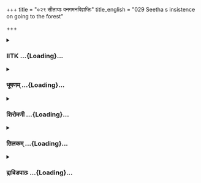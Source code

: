 +++
title = "०२९ सीतायाः वनगमनविज्ञप्तिः"
title_english = "029 Seetha s insistence on going to the forest"

+++
<div caption="श्रीराम-हरिसीताराममूर्ति-घनपाठिभ्यां वचनम्" class="audioEmbed" src="https://archive.org/download/Ramayana-recitation-Sriram-harisItArAmamUrti-Ghanapaati-v2/Kanda_2/Kanda_2_AYK-029-Sita_Vanagamana_Vignapthihi.mp3"></div>

<div class="js_include collapsed" newlevelforh1="3" title="IITK" unfilled url="/purANam/rAmAyaNam/audIchya-pAThaH/iitk/2_ayodhyAkANDam/03-nirgamaH/029_sItAyAH_vanagamanavijnaptiH.md">
<details><summary><h3>IITK ...{Loading}...</h3></summary>

Sita insists on going with Rama



#### श्लोकः
##### मूलम्
एतत्तु वचनं श्रुत्वा सीता रामस्य दुःखिता।  
प्रसक्ताश्रुमुखी मन्दमिदं वचनमब्रवीत्॥2.29.1॥

##### शब्दार्थः
सीता Sita, रामस्य Rama's, एतत् these, वचनम् words, श्रुत्वा तु having heard, दुःखिता sad, प्रसक्ताश्रुमुखी with tears flowing incessantly from her face, मन्दम् in a faint  voice, इदं वचनम् these words, अब्रवीत् spoke.

##### आङ्ग्लानुवादः
Having heard the words of Rama, thus spoke Sita in a faint voice in sadness, with tears flowing incessantly from her eyesः



#### श्लोकः
##### मूलम्
ये त्वया कीर्तिता दोषा वने वस्तव्यतां प्रति।  
गुणानित्येव तान्विद्धि तव स्नेहपुरस्कृतान्॥2.29.2॥

##### शब्दार्थः
वने in the forest, वस्तव्यतां प्रति about dwelling in the forest, त्वया by you, ये those, दोषाः  
difficulties, कीर्तिताः described, तव your, स्नेहपुरस्कृतान् accompanied by your affection, तान् them, गुणानित्येव as virtues only, विद्धि understand.

##### आङ्ग्लानुवादः
Understand that the difficulties of forest life described by you will be turned into advantages if they are accompanied by your affection.



#### श्लोकः
##### मूलम्
मृगास् सिंहा गजाश्चैव शार्दूला श्शरभास्तथा।  
पक्षिणस् सृमराश्चैव ये चान्ये वनचारिणः॥2.29.3॥  
अदृष्टपूर्वरूपत्वात्सर्वे ते तव राघव।  
रूपं दृष्ट्वाऽपसर्पेयुर्भये सर्वे हि बिभ्यति॥2.29.4॥

##### शब्दार्थः
राघव Rama, मृगाः antelopes, सिंहाः lions, गजाश्चैव elephants also, शार्दूलाः tigers, तथा also, शरभाः sarabhas (a fabulous deer said to have eight legs), पक्षिणः birds, सृमराश्चैव srimaras (a kind of deer), अन्ये other, ये all, वनचारिणः wild beasts wandering in the forest, ते सर्वे all those, तव your, अदृष्टपूर्वरूपत्वात् which had not been seen by you before, रूपम् your appearance, दृष्ट्वैव on seeing alone, अपसर्पेयुः will flee away, भये when fear arises, सर्वे all, बिभ्यति हि are afraid of.

##### आङ्ग्लानुवादः
O scion of the Raghu race antelopes, lions, elephants, tigers, sarabhas, birds, srimaras and other wild beasts wandering in the forest have not seen your beauty before. Now on seeing you, they will flee away. In fact, who will not be afraid of seeing an object of fear?.



#### श्लोकः
##### मूलम्
त्वया च सह गन्तव्यं मया गुरुजनाज्ञया।  
त्वद्वियोगेन मे राम त्यक्तव्यमिह जीवितम्॥2.29.5॥

##### शब्दार्थः
गुरुजनाज्ञया with the command of elders, त्वया सह along with you, मया च गन्तव्यम् I should follow, राम Rama, त्वद्वियोगेन if separated from you, मे my, जीवितम् life, इह here, त्यक्तव्यम् will have to be given up.

##### आङ्ग्लानुवादः
In accordance with the command of the elders, I must accompany you to the forest. If I am separated from you, I will give up my life here itself.



#### श्लोकः
##### मूलम्
न हि मां त्वत्समीपस्थामपि शक्नोतिराघव।  
सुराणामीश्वर श्शक्रः प्रधर्षयितुमोजसा॥2.29.6॥

##### शब्दार्थः
राघव O Rama, त्वत्समीवस्थाम् in your company, माम् me, सुराणाम् for gods, ईश्वरः lord, शक्रः  अपि even Indra, ओजसा with his might, प्रधर्षयितुम् to injure, न शक्नोति will not be able

##### आङ्ग्लानुवादः
If I am  in your company, O Rama even the lord of the gods, Indra with all his might will not be able to hurt me.



#### श्लोकः
##### मूलम्
पतिहीना तु या नारी न सा शक्ष्यति जीवितुम्।  
काममेवं विधं राम त्वया मम निदर्शितम्॥2.29.7॥

##### शब्दार्थः
या नारी a woman, पतिहीना without her husband, सा she, जीवितुम् to live, न शक्ष्यति cannot live, राम Rama, त्वया by you, कामम् greatly, एवं विधम् in this manner, मम to me, निदर्शितम्  has been illustrated.

##### आङ्ग्लानुवादः
Your salutary instruction to me, O Rama, is 'A woman cannot live without her husband'. This truth is greatly applicable to me.



#### श्लोकः
##### मूलम्
अथ चापि महाप्राज्ञ ब्राह्मणानां मया श्रुतम्।  
पुरा पितृगृहे सत्यं वस्तव्यं किल मे वने॥2.29.8॥

##### शब्दार्थः
महाप्राज्ञ O Sagacious one, अथ चापि moreover, पुरा formerly, पितृगृहे at my father's  house, मया by me, ब्राह्माणानाम् brahmins' (word), श्रुतम् has been heard, मे about me, सत्यम् in sooth, वने in the forest, वस्तव्यं किल to dwell certainly.

##### आङ्ग्लानुवादः
O highly sagacious Rama  I had also heard in my father's house long ago, from brahmins prophesing that some day I shall have certainly to dwell in the forest.



#### श्लोकः
##### मूलम्
लक्षणिभ्यो द्विजातिभ्य श्शृत्वाऽहं वचनं पुरा।  
वनवासकृतोत्साहा नित्यमेव महाबल॥2.29.9॥

##### शब्दार्थः
महाबल O mighty one, अहम् I, पुरा long ago, लक्षणिभ्यः from palmist, द्विजातिभ्यः from brahmins, वचनम् words, शृत्वा having heard, नित्यमेव always, वनवासकृतोत्साहा I have become eager to dwell in the forest.

##### आङ्ग्लानुवादः
O mighty hero ever since I heard the prophesies from the brahmin palmists I am yearning to dwell in the forest.



#### श्लोकः
##### मूलम्
आदेशो वनवासस्य प्राप्तव्यस् स मया किल।  
सा त्वया सह तत्राहं यास्यामि प्रिय नान्यथा॥2.29.10॥

##### शब्दार्थः
प्रिय O beloved Rama, मया by me, वनवासस्य to dwell in the forest, सः आदेशः such orders, प्राप्तव्यः किल certainly needs to be obtained, सा अहम् such I am, त्वया सह along with you, तत्र there, यास्यामि I shall accompany, अन्यथा न not otherwise.

##### आङ्ग्लानुवादः
Therefore, O my beloved I must certainly obtain such a command to dwell in the forest. I must accompany you to the forest and it cannot be otherwise.



#### श्लोकः
##### मूलम्
कृतादेशा भविष्यामि गमिष्यामि सह त्वया।  
कालश्चायं समुत्पन्नस् सत्यवाग्भवतु द्विजः॥2.29.11॥

##### शब्दार्थः
कृतादेशा carrying out the orders, भविष्यामि I shall become, त्वया सह along with you, गमिष्यामि shall go, अयम् this, कालश्च time, समुत्पन्नः has come, द्विजः brahmin, सत्यवाक् true to his words, भवतु let him be.

##### आङ्ग्लानुवादः
I will go with you, true to the prediction of the brahmin. That time has come and let his prediction come to pass.



#### श्लोकः
##### मूलम्
वनवासेऽभिजानामि दुःखानि बहुथा किल।  
प्राप्यन्ते नियतं वीर पुरुषैरकृतात्मभिः॥2.29.12॥

##### शब्दार्थः
वीर O valiant one, वनवासे while residing in the forest, दुःखानि hardships, बहुथा किल  certainly of every kind, अभिजानामि I am aware, अकृतात्मभिः by those whose senses are not under their control, पुरुषैः by men, नियतम् definitely, प्राप्यन्ते will be experienced.

##### आङ्ग्लानुवादः
I am aware, O valiant one, that there are hardships of every  kind in forest life. But they befall those whose senses are not under their  control.



#### श्लोकः
##### मूलम्
कन्यया च पितुर्गेहे वनवास श्शृतो मया।  
भिक्षिण्यास् साधुवृत्ताया मम मातुरिहाग्रतः॥2.29.13॥

##### शब्दार्थः
पितुः father's, गेहे in the house, कन्यया when I was young, मया by me, मम मातुः my mother's, अग्रतः in the presence, साधुवृत्तायाः a saint, भिक्षिण्या a female mendicant, इह  in  
this world, वनवासः forest life, श्रुतः heard.

##### आङ्ग्लानुवादः
When I was young in my father's house, a holy female mendicant foretold in the presence of my mother that I would dwell in the forest (in this life).



#### श्लोकः
##### मूलम्
प्रसादितश्च वै पूर्वं त्वं मे बहुतिथं प्रभो।  
गमनं वनवासस्य काङ्क्षितं हि सह त्वया॥2.29.14॥

##### शब्दार्थः
प्रभो O Lord, पूर्वम् in the past, त्वम् you, बहुतिथम् for a long time, मे for me, प्रसादितश्च वै  favoured, त्वया सह along with you, वनवासस्य गमनम् to go to the forest, काङ्क्षितं हि is wished for.

##### आङ्ग्लानुवादः
Pleased with my long entreaties in the past  to dwell with you in the forest, O lord, you had granted my desire.



#### श्लोकः
##### मूलम्
कृतक्षणाऽहं भद्रं ते गमनं प्रति राघव।  
वनवासस्य शूरस्य चर्या हि मम रोचते॥2.29.15॥

##### शब्दार्थः
राघव Rama, ते to you, वनवासस्य of forest life, गमनं प्रति about departure, अहम् I, कृतक्षणा counting time, ते भद्रम् prosperity to you, शूरस्य of a valiant one,  चर्या movement, मम to me, रोचते हि is pleasing.

##### आङ्ग्लानुवादः
Since then I have been counting time for this forest life. It pleases me to follow my valiant hero as he lives in the forest. Rama, prosperity to you



#### श्लोकः
##### मूलम्
शुद्धात्मन्प्रेमभावाध्दि भविष्यामि विकल्मषा।  
भर्तारमनुगच्छन्ती भर्ता हि मम दैवतम्॥2.29.16॥

##### शब्दार्थः
शुद्धात्मन् O purehearted one, प्रेमभावात् with feeling of love, भर्तारम् husband, अनुगच्छन्ती following, विकल्मषा sinless, भविष्यामि I shall become, भर्ता husband, मम to me, दैवतं हि is a god.

##### आङ्ग्लानुवादः
O my purehearted one by following my husband with love I shall become sinless, because my husband is my god.



#### श्लोकः
##### मूलम्
प्रेत्यभावे हि कल्याणस् सङ्गमो मे सह त्वया।  
श्रुतिर्हि श्रूयते पुण्या ब्राह्मणानां यशस्विनाम्॥2.29.17॥  
इहलोके च पितृभिर्या स्त्री यस्य महामते।  
अद्भिर्दत्ता स्वधर्मेण प्रेत्यभावेऽपि तस्य सा॥2.29.18॥

##### शब्दार्थः
प्रेत्यभावेऽपि even after death, त्वया सह with you, मे to me, कल्याणः auspiciousness, सङ्गमः union, यशस्विनाम् by the famous, ब्राह्मणानाम् brahmins', पुण्या pious, श्रुतिः statement from the Vedas, श्रूयते is heard, महामते O highminded one, या स्त्री that woman, इह लोके in this world, पितृभिः by parents, यस्य to whom, स्वधर्मेण in accordance with one's own tradition, अद्भिः with waters, दत्ता is given, प्रेत्यभावेऽपि even after death, सा she, तस्य belongs to him.

##### आङ्ग्लानुवादः
My union with you, O highminded one, is auspicious even beyond death. A woman, given away by her parents in accordance with traditional offerings of water belongs to him even after death and lives with him. This is a statement from the Vedas quoted by famous brahmins.



#### श्लोकः
##### मूलम्
एवमस्मात्स्वकां नारीं सुवृत्तां हि पतिव्रताम्।  
नाभिरोचयसे नेतुं त्वं मां केनेह हेतुना॥2.29.19॥

##### शब्दार्थः
त्वम् you, केन हेतुना for what reason, इह now, एवम् this way, सुवृत्ताम् a woman of good conduct, पतिव्रताम् faithful and loyal wife, स्वकां नारीम् your own woman, माम् me, अस्मात्  from this place, नेतुम् to take, नाभिरोचयसे you are not willing.

##### आङ्ग्लानुवादः
Why don't you want to take to the forest your own wife who is loyal and devoted, and is of good conduct.



#### श्लोकः
##### मूलम्
भक्तां पतिव्रतां दीनां मां समां सुखदुःखयोः।  
नेतुमर्हसि काकुत्स्थ समान सुखदुःखिनीम्॥2.29.20॥

##### शब्दार्थः
काकुत्थ्स O descendant of Kakutstha, भक्ताम् devotee, पतिव्रताम् faithful to the husband, दीनां distressed, सुखदुःखयोः in happines and sorrow, समाम् having equal disposition, समान सुख दुःखिनीम् equally share your prosperity and adversity, माम् me, नेतुम् अर्हसि should take.

##### आङ्ग्लानुवादः
O Rama, I am faithful and devoted to you. I have equal disposition to happiness and sorrow. I equally share your prosperity and adversity. Therefore, you should  take your wife (to the forest). In this time of distress.



#### श्लोकः
##### मूलम्
ययदि मां दुःखितामेवं वनं नेतुं न चेच्छसि।  
विषमग्निं जलं वाऽहमास्थास्ये मृत्युकारणात्॥2.29.21॥

##### शब्दार्थः
एवम् in this, दुःखिताम् distressed, माम् me, वनम् to the forest, नेतुम् to take, न च इच्छसि यदि if you do not wish, मृत्युकारणात् to seek death, विषम् poison, अग्निम् fire, जलं वा or water, आस्थास्ये I shall take refuge.

##### आङ्ग्लानुवादः
If you do not wish to take your wife in this time of distress to the forest I shall die by consuming poison or throwing myself into fire or drowning in water.



#### श्लोकः
##### मूलम्
एवं बहुविधं तं सा याचते गमनं प्रति।  
नानुमेने महाबाहुस्तां नेतुं विजनं वनम्॥2.29.22॥

##### शब्दार्थः
एवम् in this way, सा she, गमनं प्रति about her departure, बहुविधम् in several ways, तम् him, याचते requested, महाबाहुः mightyarmed Rama, ताम् her, विजनम् desolate, वनम् forest, नेतुम्  to take, नानुमेने did not consent.

##### आङ्ग्लानुवादः
Despite Sita's  pleadings with him in various ways the mightyarmed Rama would not consent to take her to the desolate forest.



#### श्लोकः
##### मूलम्
एवमुक्ता तु सा चिन्तां मैथिली समुपागता।  
स्नापयन्तीव गामुष्णैरश्रुभिर्नयनच्युतैः॥2.29.23॥

##### शब्दार्थः
एवम् in this way, उक्ता spoken, सा मैथिली that daughter from Mithila, नयनच्युतैः fallen from her eyes, उष्णैः by warm, अश्रुभिः tears, गाम् the ground, स्नापयन्तीव as if drenching, चिन्ताम् grief, समुपागता obtained.

##### आङ्ग्लानुवादः
Thus spoken to (prevented), Sita was filled with grief and cried, drenching the ground with warm tears that fell from her eyes.



#### श्लोकः
##### मूलम्
चिन्तयन्तीं तथा तां तु निवर्तयितुमात्मवान्।  
ताम्रोष्ठीं स तदा सीतां काकुत्स्थो बह्वसान्त्वयत्॥2.29.24॥

##### शब्दार्थः
आत्मवान् selfpossessed, सः काकुत्स्थः that scion of the Kakutstha dynasty, तथा that way, चिन्तयन्तीम् grieving, ताम्रोष्ठीम् to the lady with copperred lips, तां सीताम् to that Sita, तदा then, निवर्तयितम् to dissuade her (from going to the forest), बहु many ways, असान्त्वयत् consoled.

##### आङ्ग्लानुवादः
That selfpossessed scion of the Kakutstha dynasty consoled the copperredlipped Sita in several ways to dissuade her (from going to the forest).  

#### समाप्तिः
 श्रीमद्रामायणे वाल्मीकीय आदिकाव्ये अयोध्याकाण्डे एकोनत्रिंशस्सर्गः॥  
Thus ends the twentyninth sarga of Ayodhyakanda of the holy Ramayana, the first epic composed by sage Valmiki.

</details>
</div>
<div class="js_include collapsed" newlevelforh1="3" title="भूषणम्" unfilled url="/purANam/rAmAyaNam/audIchya-pAThaH/TIkA/bhUShaNa_iitk/2_ayodhyAkANDam/03-nirgamaH/029_sItAyAH_vanagamanavijnaptiH.md">
<details><summary><h3>भूषणम् ...{Loading}...</h3></summary>



एतत्तु वचनं श्रुत्वा सीता रामस्य दुःखिता ।  

प्रसक्ता श्रुमुखी मन्दमिदं वचनमब्रवीत्  ॥  २।२९।१  ॥   

एतदिति । पूर्वसर्गान्ते इदमित्युक्तावपि
पुनरिदमित्युक्तिर्विशेषणविशेषाभिधानार्था । प्रसक्ताश्रुमुखी
ईषदश्रुमुखीत्यर्थः  ॥  २।२९।१  ॥   

  

ये त्वया कीर्त्तिता दोषा वने वस्तव्यतां प्रति ।  

गुणानित्येव तान् विद्धि तव स्नेहपुरस्कृतान्  ॥  २।२९।२  ॥   

य इति । वस्तव्यतां वासित्वम् । तान् दोषान् । तव स्नेहपुरस्कृतान्
गुणानित्येवविद्धि । प्रेयसा त्वया सह वर्तमानायाः मम
कोकिलालापचन्दनमलयमारुतवत् सुखकरान् जानीहीत्यर्थः । अमुमर्थमुपरितनसर्गे
कुशकाशेत्यादिश्लोकैर्विवरिष्यति  ॥  २।२९।२  ॥   

  

मृगाः सिंहा गजाश्चैव शार्दूलाः शरभास्तथा ।  

पक्षिणः सृमराश्चैव ये चान्ये वनचारिणः  ॥  २।२९।३  ॥   

अदृष्टपूर्वरूपत्वात् सर्वे ते तव राघव ।  

रूपं दृष्ट्वापसर्पेयुर्भये सर्वे हि बिभ्यति  ॥  २।२९।४  ॥   

मृगा इत्यादि । शरभाः अष्टपादमृगाः । सृमराः गवयाः । भये भयहेतौ । अस्मान्
दृष्ट्वा अभिमुखमायास्यन्तीत्युक्तवान् रामः । इयं त्वपसर्पेयुरिति तत्
परिजहार  ॥  २।२९।३४  ॥   

  

त्वया च सह गन्तव्यं मया गुरुजनाज्ञया ।  

त्वद्वियोगेन मे राम त्यक्तव्यमिह जीवितम्  ॥  २।२९।५  ॥   

त्वयेति । गुरुजनाज्ञया पित्रोराज्ञया त्वया च सह मया गन्तव्यम् । "अर्द्धो
वा एष आत्मनो यत्पत्नी" इति श्रुत्युक्तप्रक्रियया जायापत्योरेकात्मत्वात्
त्वद्विषयादेश एव मद्विषयादेश इत्यर्थः । त्वद्वियोगेन हेतुना । मे मया  ॥ 
२।२९।५  ॥   

  

न च मां त्वत्समीपस्थामपि शक्नोति राघव ।  

सुराणामीश्वरः शक्रः प्रधर्षयितुमोजसा  ॥  २।२९।६  ॥   

न चेति । अपिशब्दो भिन्नक्रमः । सुराणामीश्वरोपीत्यर्थः  ॥  २।२९।६  ॥   

  

पतिहीना तु या नारी न सा शक्ष्यति जीवितुम् ।  

काममेवंविधं राम त्वया मम विदर्शितम्  ॥  २।२९।७  ॥   

पतिहीनेति । या नारी पतिहीना पतिवियुक्ता सा जीवितुं न शक्ष्यतीत्येवंविधं
त्वया मम कामम् अत्यर्थम् । विदर्शितम् उपदिष्टम्  ॥  २।२९।७  ॥   

  

अथ चापि महाप्राज्ञ ब्राह्मणानां मया श्रुतम् ।  

पुरा पितृगृहे सत्यं वस्तव्यं किल मे वने  ॥  २।२९।८  ॥   

अथेति । अथचापि अपिचेत्यर्थः । हे महाप्राज्ञ पुरा पितृगृहे वसन्त्या मया
ब्राह्मणानां ब्राह्मणेभ्यः ज्योतिर्विद्भ्यः । मे मया वने वस्तव्यं किलेति
सत्यं वचनं मया श्रुतम्  ॥  २।२९।८  ॥   

  

लक्षणिभ्यो द्विजातिभ्यः श्रुत्वाहं वचनं पुरा ।  

वनवासकृतोत्साहा नित्यमेव महाबल  ॥  २।२९।९  ॥   

लक्षणिभ्य इति । लक्षणिभ्यः सामुद्रिकलक्षणज्ञेभ्यः ।
लक्षणज्ञानमस्त्येषामिति इनिः  ॥  २।२९।९  ॥   

  

आदेशो वनवासस्य प्राप्तव्यस्स मया किल ।  

सा त्वया सह तत्राहं यास्यामि प्रिय नान्यथा  ॥  २।२९।१०  ॥   

आदेश इति । सः ब्राह्मणोक्तः वनवासस्यादेशः आदिष्टो वनवास इत्यर्थः । मया
प्राप्तव्यः किल, ललाटलिखितस्यापरित्याज्यत्वादिति भावः । सा एवमादिष्टाहं
त्वया सह यास्यामि नान्यथा केवलं स्वेच्छया न यास्यामीत्यर्थः  ॥  २।२९।१०
 ॥   

  

कृतादेशा भविष्यामि गमिष्यामि सह त्वया ।  

कालश्चायं समुत्पन्नः सत्यवाग् भवतु द्विजः  ॥  २।२९।११  ॥   

फलितमाह--कृतादेशेत्यादि । अयं कालः वनवासकालः । द्विजः लक्षणवादी ।
जातावेकवचनम्  ॥  २।२९।११  ॥   

  

वनवासे हि जानामि दुःखानि बहुधा किल ।  

प्राप्यन्ते नियतं वीर पुरुषैरकृतात्मभिः  ॥  २।२९।१२  ॥   

वनवास इति । वनवासे दुःखानि जानामि, तानि अकृतात्मभिः अशिक्षितमनस्कैः ।
प्राप्यन्ते न तु मादृशैर्जनैरिति भावः  ॥  २।२९।१२  ॥   

  

कन्यया च पितुर्गेहे वनवासः श्रुतो मया ।  

भिक्षिण्याः साधुवृत्ताया मम मातुरिहाग्रतः  ॥  २।२९।१३  ॥   

प्रसादितश्च वै पूर्वं त्वं वै बहुविधं प्रभो ।  

गमनं वनवासस्य कांक्षितं हि सह त्वया  ॥  २।२९।१४  ॥   

कान्ययेत्यादिश्लोकद्वयमेकान्वयम् । भिक्षिण्यास्तापस्याः ।
व्रीह्यादित्वादिनिः । वनवासः श्रुतः भावीति श्रुतः । इह गृहेत्वया सह
वनवासस्य गमनं लीलार्थं जाह्नवीतीरतपोवनादिगमनं कांक्षितं हि त्वं च
बहुविधं प्रसादितो वै प्रसादित एवेति सम्बन्धः  ॥  २।२९।१३१४  ॥   

  

कृतक्षणाहं भद्रते गमनं प्रति राघव ।  

वनवासस्य शूरस्य चर्या हि मम रोचते  ॥  २।२९।१५  ॥   

कृतक्षणेति । कृतक्षणा कृतोत्सवा । "निर्व्यापारस्थितौ कालविशेषोत्सवयोः
क्षणः" इत्यमरः । वनवासस्य वने वासो यस्य इति वनवासः तस्य । शूरस्य तव
चर्या परिचर्या । मम मह्यं रोचते  ॥  २।२९।१५  ॥   

  

शुद्धात्मन् प्रेमभावाद्धि भविष्यामि विकल्मषा ।  

भर्त्तारमनुगच्छन्ती भर्त्ता हि मम दैवतम्  ॥  २।२९।१६  ॥   

शुद्धात्मत्रिति । शुद्धात्मन् ईर्ष्यादिरहित प्रेमभावात् प्रेमस्वभावात् ।
हिः प्रसिद्धौ । भर्त्तारं त्वामनुगच्छन्ती । विकल्मषा विगतकल्मषा
भविष्यामि । नन्वत्रैव स्थित्वा कुलदेवतामाराध्य विशुद्धा भवेत्यत्राह
भर्त्त हि मम दैवतमिति  ॥  २।२९।१६  ॥   

  

प्रेत्यभावे ऽपि कल्याणः सङ्गमो मे सह त्वया  ॥  २।२९।१७  ॥   

प्रेत्यभाव इति । प्रेत्यभावे ऽपि परलोके ऽपि । त्वया सह सङ्गमः कल्याणः
शोभनः  ॥  २।२९।१७  ॥   

  

श्रुतिर्हि श्रूयते पुण्या ब्राह्मणानां तपस्विनाम् ।  

इह लोके च पितृभिर्या स्त्री यस्य महामते ।  

अदृभिर्दत्त स्वधर्मेण प्रेत्यभावेपि तस्य सा  ॥  २।२९।१८  ॥   

अत्र प्रमाणमाह--श्रुतिर्हीत्यादिसार्धश्लोकेन । पितृभिरिति बहुवचनं
पितामहाद्यपेक्षया । श्रुतिमेवाह इहेति । महामत इत्यनेन न त्वां बोधयामीति
सूच्यते । स्वधर्मेण स्वस्ववर्णोक्तब्राह्मादिविवाहविधिना  ॥  २।२९।१८  ॥   

  

एवमस्मात् स्वकां नारीं सुवृत्तां हि पतिव्रताम् ।  

नाभिरोच्यसे नेतुं त्वं मां केनेह हेतुना  ॥  २।२९।१९  ॥   

एवं पूर्वोक्तश्रुतिरूपप्रबलप्रमाणसद्भावे ऽपीत्यर्थः । अस्मान्नगरात्
नेतुमित्यनेनान्वयः । यद्वा अस्मात् अद्भिर्दानाद्धेतोः  ॥  २।२९।१९  ॥   

  

भक्तां पतिव्रतां दीनां मां समां सुखदुःखयोः ।  

नेतुमर्हसि काकुत्स्थ समानसुखदुःखिनीम्  ॥  २।२९।२०  ॥   

भक्तामिति । सुखदुःखयोः समां प्राप्तयोः सुखदुःखयोरेकरूपाम् ।
समानसुखदुःखिनीं त्वत्समानसुखदुःखाम्  ॥  २।२९।२०  ॥   

  

यदि मां दुःखिता मेवं वनं नेतुं न चेच्छसि ।  

विषमग्निं जलं वाहमास्थास्ये मृत्युकारणात्  ॥  २।२९।२१  ॥   

यदीति । आस्थास्ये स्वीकरिष्ये  ॥  २।२९।२१  ॥   

  

एवं बहुविधं तं सा याचते गमनं प्रति ।  

नानुमेने महाबाहुस्तां नेतुं विजनं वनम्  ॥  २।२९।२२  ॥   

एवमिति । याचते अयाचत । विजनं बन्धुजनरहितम्  ॥  २।२९।२२  ॥   

  

एवमुक्ता तु सा चिन्तां मैथिली समुपागता ।  

स्नापयन्तीव गामुष्णैरश्रुभिर्नयनच्युतैः  ॥  २।२९।२३  ॥   

एवमिति । गां भुवम्  ॥  २।२९।२३  ॥   

  

चिन्तयन्तीं तथा तां तु निवर्त्तयितुमात्मवान् ।  

ताम्रोष्ठीं स तदा सीतां काकुत्स्थो बह्वसान्त्वयत्  ॥  २।२९।२४  ॥   

चिन्तयन्तीमिति । ताम्रोष्ठीमित्यनेन सान्त्वादिना स्थातुमशक्यत्वमुच्यते
 ॥  २।२९।२४  ॥   

  

इत्यार्षे श्रीरामायणे वाल्मीकीये आदिकाव्ये श्रीमदयोध्याकाण्डे
एकोनत्रिंशः सर्गः  ॥  २९  ॥   

इति श्रीगोविन्द० श्रीरामायणभूषणे पीताम्बराख्याने अयोध्याकाण्डव्याख्याने
एकोनत्रिंशः सर्गः  ॥  २९  ॥   



</details>
</div>
<div class="js_include collapsed" newlevelforh1="3" title="शिरोमणी" unfilled url="/purANam/rAmAyaNam/audIchya-pAThaH/TIkA/shiromaNI_iitk/2_ayodhyAkANDam/03-nirgamaH/029_sItAyAH_vanagamanavijnaptiH.md">
<details><summary><h3>शिरोमणी ...{Loading}...</h3></summary>



उत्तरग्रन्थसङ्गतिप्रदर्शनाय पूर्वसर्गान्ते उक्तमप्यर्थं वदन्नाह-- एतदिति
। एतद्वियोगबोधकं रामस्य वचनं श्रुत्वा दुःखिता अत एव अश्रुमुखी
अश्रुयुक्तमुखविशिष्टा प्रसक्ता पतिविषयकात्यनुरागविशिष्टा सीता इदमब्रवीत्
 ॥  २।२९।१  ॥   

  

तद्वचनमेवाह-- ये इति । वस्तव्यतां वासं प्रति ये दोषास्त्वया कीर्तिताः
तान्गुणानेव विद्धि इति । यतः तव स्नेहपुरस्कृता
त्वद्विषयकस्नेहमात्रदर्शनशीलाहमस्मीति शेषः  ॥  २।२९।२  ॥   

  

मृगा इति । तव अदृष्टपूर्वरूपत्वाददृष्टपूर्वं रूपं स्वरूपं यैः तेषां भावः
तस्माद्धेतोः ते त्वत्परिगणिताः सर्वे मृगादयः तव रूपं दृष्ट्वा अपसर्पेयुः
तत्र हेतुः यतः सर्वे बिभ्यति अपूर्वरूपं दृष्ट्वेति शेषः । तत्र शरभाः
अष्टपादवन्तो मृगविशेषाः सृमराः गवायाः । श्लोकद्वयमेकान्वयि  ॥  २।२९।३४
 ॥   

  

त्वयेति । गुरुजनाज्ञया आर्थिकत्वत्पित्राद्याज्ञया इह जीवितमेतल्लोके
स्थितिः  ॥  २।२९।५  ॥   

  

नेति । हे राघव सुराणां देवानामीश्वरः शक्रः इन्द्रो ऽपि प्रधर्षयितुं
पराभवितुं न शक्तः  ॥  २।२९।६  ॥   

  

पतिहीनेति । पतिहीना पतिवियोगविशिष्टा नारी जीवितुं न शक्ष्यति अतः हे राम
एवंविधं त्वद्वियोगे ऽपि स्थितिकारकं मम काममिछाविषयीभूतं वस्तु न
निदर्शितम् । नकार उभयान्वयी । किञ्च एवंविधं सहगमननिवारकवचनं मम कामं कस्य
सुखस्य अमो गमनं यस्मात् दुःखदमित्यर्थः निदर्शितं कथितम् । किञ्च
एवंविधमुक्तप्रकारकं मया कामं मदिच्छाविषयीभूतं वस्तु त्वयैव निदर्शितं
कौशल्याप्रार्थनासमये उक्तम्  ॥  २।२९।७  ॥   

  

स्ववनवासस्यावश्यकत्वं बोधयन्ती आह-- अथेति । ब्राह्मणानां सत्यं वच इति
शेषः पितृगृहे मया श्रुतम् । किं तदित्यत आह-- मे मम वने वस्तव्यं वास इति
। च इत्यर्थे  ॥  २।२९।८  ॥   

  

लक्षणिभ्य इति । लक्षणिभ्यः शुभाशुभसूचकलक्षणज्ञातृभ्यो द्विजातीभ्यः वचनं
वनवासबोधकवाक्यं श्रुत्वा वनवासकृतोत्साहा नित्यमेवाहमस्मीति शेषः  ॥ 
२।२९।९  ॥   

  

आदेश इति । वनवासस्य आदेशः त्वत्कर्तृकाज्ञापनं मया प्राप्तव्यः अतः सा
भवदाज्ञप्ताहं त्वया सह यास्यामि अन्यथा न भविष्यतीति शेषः । एतेन
ब्राह्मणवचनं त्वया अन्यथा न कर्तव्यमिति सूचितम्  ॥  २।२९।१०  ॥   

  

मर्यादापालकत्वाद्भवदाज्ञावश्यं भविष्यतीत्याह कृतेति । कृतादेशा कृत आदेश
आज्ञा यस्यै साहं भविष्यामि अत एव त्वया सह गमिष्यामि अत एव द्विजः
सत्यवाक् भवतु  ॥  २।२९।११  ॥   

  

वनेति । अकृतात्मभिः अजितेन्द्रियैः दुःखानि प्राप्यन्ते तेनावयोर्दुःखं न
भवितेति सूचितं तेन तयोरिन्द्रियानधीनत्वं व्यक्तम्  ॥  २।२९।१२  ॥   

  

सिंहावलोकन्यायेन प्रमाणान्तरमप्याह-- कन्ययेति । शमवृत्तायाः
शमदमादिसम्पन्नायाः भिक्षिण्याः कन्ययोक्त इति शेषः । वनवासो मया श्रुतः
शमवृत्ताया इत्यनेन तत्कन्योक्तमन्यथा न भवितेति सूचितम्  ॥  २।२९।१३  ॥   

  

प्रसादित इति । वनवासस्य वने वासो यस्य स तस्य मुनिसमूहस्य त्वया सह गमनं
वनवासिमुनिकर्मकत्वत्साहित्यविशिष्टमत्कर्तृका गतिः काङ्क्षितमेव अत एव
बहुतिथमनेकवारं त्वं प्रसादितः मुनिदर्शनार्थं प्रार्थित इत्यर्थः  ॥ 
२।२९।१४  ॥   

  

कृतक्षणेति । गमनं प्रति त्वया सह वनगमनार्थमहं कृतक्षणा जातोत्सवास्मीति
शेषः । साहित्ये कारणमाह-- वनवासस्य वनं प्राप्तस्येत्यर्थः । शूरस्य तव
चर्या अनुचरणं मम रोचते  ॥  २।२९।१५  ॥   

  

शुद्धात्मन्निति । प्रेमभावात् रात्रिं दिवं त्वन्निकटवर्तिनीत्वेन
प्रवृद्धस्नेहात् भर्तारं त्वामनुगच्छन्ती  

अहं विकल्मषा दिवा (?देव) वियोगरूपकल्मषरहिता भविष्यामि । ननु किमर्थं
मय्येवमनुरागवाञ्छेत्यत आह-- भर्ता त्वमेव मम दैवतं देवता  ॥  २।२९।१६  ॥   

  

नन्वपूर्वो निरवच्छिन्नसम्बन्धः किमर्थं प्रार्थ्यते इत्यत आह-- प्रेत्येति
। प्रकर्षेण ईतिर्जगद्भक्षणं यस्मिन् स प्रेतिः कालः तस्याभावो यस्मिन्
साकेतलोके इत्यर्थः । कल्याणः श्रोतृ़णां कल्याणप्रदः त्वया सह मे सङ्गमः
सदा नित्यः इति ब्राह्मणानामुच्चारिता श्रुतिर्वेदः श्रूयते श्रुतिश्च
कौषीतक्यादौ प्रसिद्धा अत एव सशरीरः सहानुज इत्यादिवक्ष्यमाणं सङ्गच्छते  ॥ 
२।२९।१७  ॥   

  

प्राकृतस्त्रीणामपि पातिव्रतधर्मस्वीकारे नित्यः पतिसङ्गमो भवतीत्याह--
इहेति । यस्य पुरुषस्य या स्त्री पितृभिर्दत्ता सा स्वधर्मेण
पातिव्रतधर्मेण प्रेत्यभावे नित्यलोके तस्य पत्युः नित्यसंयोगे लभत इति
शेषः  ॥  २।२९।१८  ॥   

  

एवमिति । एवमनेन प्रकारेण सुवृत्तां शोभनवृत्तान्तविज्ञापनकर्त्रीं स्वकां
स्वकीयां पतिव्रतां नारीं मामस्मात्पुरान्नेतुं केन हेतुना नेच्छसि तं
वदेति तात्पर्यम्  ॥  २।२९।१९  ॥   

  

भक्तामिति । सुखदुःखयोः सुखं कुबेरादीनां राज्यादिभोगानन्दः दुःखमिव
याभ्याम् तयोः रावणकुम्भकर्णयोरित्यर्थः । दीनां विध्वंसिकां भक्तां
त्वत्प्रीत्यनुकूलव्यापारवतीं समां प्रशस्तकुलादिमत्त्वेन त्वत्सदृशीं
पतिव्रतामत एव समानसुखदुःखिनीं मां नेतुमर्हसि । सुखदुःखयोर्दीनामित्यनेन
तद्वधे ऽहं निमित्तं भवितास्मीति ध्वनितम् । अन्तर्भावितणिजर्थत्वेन
निमित्तं भवितास्मीति ध्वनितम् । अन्तर्भावितणिजर्थत्वेन दीङः सकर्मकत्वं,
तत्कर्माविवक्षया कर्तरि निष्ठा, तदनन्तरं कर्मसमभिव्याहारः ।
प्रसिद्धश्चायं पन्थाः प्रत्युदाहृतकृतपूर्वीकटमित्यादिना भाष्ये  ॥ 
२।२९।२०  ॥   

  

यदीति । मृत्युकारणान्मृत्युसदृशदुःखहेतोः विषादिकमास्थास्ये
तत्तद्भक्षणादिविषयकनिश्चयं करिष्ये विषभक्षणादिजनितपीडया वियोगदुःखाल्पता
भवितेति तात्पर्यम्  ॥  २।२९।२१  ॥   

  

एवमिति । सा सीता महाबाहुः रामः नानुमेने अनुमतिं न चकार तेन
प्रणयकोपसूचकवचःशुश्रूषाव्यक्ता  ॥  २।२९।२२  ॥   

  

एवमिति । चिन्तां समुपागता प्राप्ता अत एव उष्णैः अश्रुभिः गां पृथ्वीं
स्नापयन्ती इव आसेति शेषः  ॥  २।२९।२३  ॥   

  

चिन्तयन्तीमिति । चिन्तयन्तीं सहगमनोपायं विचारयन्तीं क्रोधाविष्टां
प्रणयकोपविशिष्टां वैदेहीं निवर्तयितुं कोपं दूरीकर्तुं
सान्त्वयन्सन्नासेति शेषः  ॥  २।२९।२४  ॥   

  

इति श्रीमद्वाल्मीकीयरामायणव्याख्याने रामायणशिरोमणावयोध्याकाण्डे
एकोनविंशः सर्गः  ॥  २।२९  ॥   

  

  



</details>
</div>
<div class="js_include collapsed" newlevelforh1="3" title="तिलकम्" unfilled url="/purANam/rAmAyaNam/audIchya-pAThaH/TIkA/tilaka_iitk/2_ayodhyAkANDam/03-nirgamaH/029_sItAyAH_vanagamanavijnaptiH.md">
<details><summary><h3>तिलकम् ...{Loading}...</h3></summary>



एतदिति  ॥  २।२९।१  ॥   

  

वने वस्तव्यतां वासं प्रति त्वया ये दोषाः कीर्तितास्तान्मां प्रति गुणानेव
विद्धि । यतो ऽहं तव स्नेहेन पुरस्कृता त्वन्निष्ठस्नेहविषया । अनेन
त्वत्स्नेहविषयस्य दोषपदार्थो न को ऽपीति भावः । यद्वा
यतस्त्वद्विषयकस्नेहेनाग्रगा इत्यर्थः  ॥  २।२९।२ ॥   

  

तदेवाह मृगा इत्यादि  ॥  २।२९।३  ॥   

  

अदृष्टपूर्वं तावकं रूपं येषां तत्त्वात् रूपं दृष्ट्वेति । "स्थाने
हृषीकेश तव प्रकीर्त्या" इति न्यायाद्येषामन्यकर्तृकत्वमरणेन भयं तेषां
साक्षात्त्वद्दर्शने भयमित्यर्थसिद्धमिति ध्वनितम् । तव सर्वे हि बिभ्यति ।
अनेन "यद्भीषोदेति सूर्यः" इत्यर्थो ध्वनितः  ॥  २।२९।४  ॥   

  

गुरुजनाज्ञया "इयं सीता मम सुता छायेवानुगता सदा" इति
सूचितपित्राद्याज्ञयोक्तरीत्या त्वत्पित्राद्याज्ञया त्वद्वियोगेन हेतुना
 ॥  २।२९।५  ॥   

  

आद्ये ऽपिर्लोकोक्तौ  ॥  २।२९।६  ॥   

  

एवंविधं पतिहीनाया जीवनमशक्यमित्येवंरूपं त्वया दर्शितं भरतानुकूलतयात्र
वासस्थित्युपदेशेन, अतो ऽहं त्वया सह यास्यामि त्वदुपदिष्टभरतानुकूल्येन
स्थातुमश्क्यत्वादिति भावः  

। केचित्तु एवंविधं वनवासदुःखं कामं त्वया मम दर्शितं यद्यपि तथापि
तादृशवने पतिहीना प्रबलभर्तृहीना न जीवितुं शक्ष्यति न तु मादृशी
प्रबलभर्तृकेत्यहं वनं यास्याम्येवेति भाव इत्याहुः  ॥  २।२९।७  ॥   

  

अथापि वनस्य सदोषत्वे ऽपि वने त्वया वस्तव्यं किलेति ब्राह्मणानां सत्यं
वचनं पूर्वं पितृगेहे निवसन्त्या मया श्रुतम्, अतो ऽवश्यंभावित्वान्मम
वनवासस्य न दोषगणनेति भावः  ॥  २।२९।८  ॥   

  

तदेव पुनर्द्रढयति लक्षणिभ्य इति । सामुद्रिकलक्षणविद्भ्यः । वचनं
वनवासबोधकवाक्यं श्रुत्वा वनवासकृतोत्साहा नित्यमेवाहमस्मीति शेषः  ॥ 
२।२९।९  ॥   

  

स वनवासस्यादेशो ब्राह्मणोक्तो मया प्राप्तव्यः किल भाविनो
ऽन्यथाभावाभावात् । तस्मात्त्वया सह यास्यामि । इदमन्यथा न कथमप्यन्यथा न
भविष्यतीत्यर्थः ।  

अत्राज्ञापर्यायादेशशब्देन ब्राह्मणोक्तिस्त्वदाज्ञैव तव
सर्वान्तर्यामित्वादिति सूचितम् । किं चावतारकरणमसमकालिको ऽयं तवादेशो
ऽद्यतनरात्रिशेषकालिकश्चादेश इति ध्वनितम्  ॥  २।२९।१०  ॥   

  

तदेवाह कृतेति । कृतादेशा अनुष्ठिताज्ञा । अन्यथा प्रतिज्ञाताचरणाभावे
दोषाभावो ममापि तवेव स्यादिति भावः । अतस्त्वया सह गमिष्यामि । समुत्पन्नः
संप्राप्तः पूर्वकल्पितवनवासस्येति शेषः । द्विज इति जात्यभिप्रायेण । अत्र
द्विजपदेन रावणो ऽपि । तेन यच्छ्वेतद्वीपे तेनोक्तं लक्ष्मीनिमित्तं
त्वत्तो मे वधो ऽत्विति,  

तत्सत्यं भवत्वित्यपि गूढं सूचितम्  ॥  २।२९।११  ॥   

  

इति तात्त्विकमर्थमुक्त्वा पुनर्लोकानुसारेणाह वनेत्यादि । हिरेवार्थे
किलेति निश्चये । वनवासे बहुधा दुःखानि सन्तीति निश्चितं जानाम्येव, तथापि
तान्यकृतात्मभिरजितेन्द्रियैः पुरुषैः स्त्रीसाहित्यवशात्प्राप्यन्ते ।
अत्र पुरुषप्रकरणाभावे ऽपि तदुक्तिस्त्वयापि सा बुद्धिर्वनवासदुःखं
दृष्ट्वा न निवर्तनीयेति ध्वनयितुम्  ॥  २।२९।१२  ॥   

  

ननु लक्षणज्ञानां भ्रमो भवेत्तत्राह कन्यया चेति । भिक्षिण्याः शमवृत्तायाः
शमवदाचारायास्तापस्याः तपोयुक्तत्वेन तस्य भ्रमो न संभवतीति भावः ।
अत्रत्यमिहेत्युत्तरश्लोकान्वयि  ॥  २।२९।१३  ॥   

  

इहास्मिन्गृहे पूर्वमेव त्वं मे मया बहुतिथं बहुवारं वनवासस्य लीलार्थं
वनगमनं प्रति प्रसादितः । अतस्त्वया सह वनगमनं मे काङ्क्षितम् । हि
निश्चयेन । इति जानीहीति शेषः  ॥  २।२९।१४  ॥   

  

हे राघव, ते भद्रम् अहं गमनं प्रति कृतक्षणास्मि कृतानुमतिकास्मि वने वासो
यस्य तादृशस्य शूरस्य तव चर्या शुश्रूषा मम रोचते हि । तादृशस्य शूरस्य तव
चर्या रक्षोवधादिरूपा मम रोचते मत्संबन्धेनैव शोभते संपद्यते हि यत इति
गूढम्  ॥  २।२९।१५  ॥   

  

प्रेमभावाद्भर्तारमनुगच्छन्ती विकल्मषा भविष्यामीत्यन्वयः । त्वया विनात्र
स्थितौ हि लोकः कल्मषं संभावयिष्यतीति भावः  ॥  २।२९।१६  ॥   

  

प्रेत्यभावे मृत्वा शरीरान्तरपरिग्रहे ऽपि परलोके ऽपीति यावत् त्वया सह
सङ्गमः कल्याणो दिव्यसुखहेतुः । अत इहसङ्गमस्य कल्याणत्वं
कैमुतिकन्यायसिद्धमिति भावः । प्रेत्यसङ्गमसत्त्वे मानमाह ब्राह्मणानां
मुखात्पुण्या किल श्रुतिर्यत उक्तार्थप्रतिपादिका श्रूयते  ॥  २।२९।१७  ॥   

  

तां श्रुतिं पठति इहेति । या स्त्री पितृभिः
पितृपितामहमात्रादिभिर्यस्याद्भिः स्वधर्मेण स्वस्वजातीयकन्यादानधर्मेण
दत्ता सा इहलोके च तस्यैव प्रेत्यभावे ऽपि तस्यैव भवतीति  ॥  २।२९।१८  ॥   

  

एवं श्रुतिन्यायतो नित्यसंबन्धे सतीत्यर्थः अस्मान्नगरात् स्वकां स्वीयाम्
सुवृत्तामित्यस्य विवरणं पतिव्रतामिति  ॥  २।२९।१९  ॥   

  

सुखदुःखयोः समाम् । अस्यैव विवरणं समानसुखदुःखिनीम् नेतुम् वनमिति शेषः  ॥ 
२।२९।२०  ॥   

  

न चेच्छसि नैवेच्छसीत्यर्थः  ॥  २।२९।२१  ॥   

  

अननुमतौ हेतुर्विजनत्वं श्वश्रूप्रभृतिरक्षकजनरहितत्वम्  ॥  २।२९।२२  ॥   

  

एवमुक्ताननुमतिबोधकवाक्यमुक्ता स्नापयन्तीवेत्युक्त्या तस्या अपि
वास्तवदुःखाभावो ध्वनितः रामवाक्यस्य नाठ्यतया ज्ञानात्  ॥  २।२९।२३  ॥   

  

सान्त्वयत् सान्त्ववाक्यान्युवाचेत्यर्थः  ॥  २।२९।२४  ॥   

  

इति श्रीरामाभिरामे श्रीरामीये रामायणतिलके वाल्मीकीय आदिकाव्ये
ऽयोध्याकाण्डे एकोनत्रिशः सर्गः  ॥  २।२९  ॥   

  

  



</details>
</div>
<div class="js_include collapsed" newlevelforh1="3" title="द्राविडपाठः" unfilled url="/purANam/rAmAyaNam/drAviDapAThaH/2_ayodhyAkANDam/03-nirgamaH/029_sItAyAH_vanagamanavijnaptiH.md">
<details><summary><h3>द्राविडपाठः ...{Loading}...</h3></summary>



  
एतत्तु वचनं श्रुत्वा सीता रामस्य दुःखिता।  
प्रसक्ता श्रुमुखी मन्दमिदं वचनमब्रवीत् ॥ 2.29.1 ॥   
ये त्वया कीर्त्तिता दोषा वने वस्तव्यतां प्रति।  
गुणानित्येव तान् विद्धि तव स्नेहपुरस्कृतान् ॥ 2.29.2 ॥   
मृगाः सिंहा गजाश्चैव शार्दूलाः शरभास्तथा।  
पक्षिणः सृमराश्चैव ये चान्ये वनचारिणः ॥ 2.29.3 ॥   
अदृष्टपूर्वरूपत्वात् सर्वे ते तव राघव।  
रूपं दृष्ट्वापसर्पेयुर्भये सर्वे हि बिभ्यति ॥ 2.29.4 ॥   
त्वया च सह गन्तव्यं मया गुरुजनाज्ञया।  
त्वद्वियोगेन मे राम त्यक्तव्यमिह जीवितम् ॥ 2.29.5 ॥   
न च मां त्वत्समीपस्थामपि शक्नोति राघव।  
सुराणामीश्वरः शक्रः प्रधर्षयितुमोजसा ॥ 2.29.6 ॥   
पतिहीना तु या नारी न सा शक्ष्यति जीवितुम्।  
काममेवंविधं राम त्वया मम विदर्शितम् ॥ 2.29.7 ॥   
अथ चापि महाप्राज्ञ ब्राह्मणानां मया श्रुतम्।  
पुरा पितृगृहे सत्यं वस्तव्यं किल मे वने ॥ 2.29.8 ॥   
लक्षणिभ्यो द्विजातिभ्यः श्रुत्वाहं वचनं पुरा।  
वनवासकृतोत्साहा नित्यमेव महाबल ॥ 2.29.9 ॥   
आदेशो वनवासस्य प्राप्तव्यस्स मया किल।  
सा त्वया सह तत्राहं यास्यामि प्रिय नान्यथा ॥ 2.29.10 ॥   
कृतादेशा भविष्यामि गमिष्यामि सह त्वया।  
कालश्चायं समुत्पन्नः सत्यवाग् भवतु द्विजः ॥ 2.29.11 ॥   
वनवासे हि जानामि दुःखानि बहुधा किल।  
प्राप्यन्ते नियतं वीर पुरुषैरकृतात्मभिः ॥ 2.29.12 ॥   
कन्यया च पितुर्गेहे वनवासः श्रुतो मया।  
भिक्षिण्याः साधुवृत्ताया मम मातुरिहाग्रतः ॥ 2.29.13 ॥   
प्रसादितश्च वै पूर्वं त्वं वै बहुविधं प्रभो।  
गमनं वनवासस्य काङ्क्षितं हि सह त्वया ॥ 2.29.14 ॥   
कृतक्षणाहं भद्रते गमनं प्रति राघव।  
वनवासस्य शूरस्य चर्या हि मम रोचते ॥ 2.29.15 ॥   
शुद्धात्मन् प्रेमभावाद्धि भविष्यामि विकल्मषा।  
भर्त्तारमनुगच्छन्ती भर्त्ता हि मम दैवतम् ॥ 2.29.16 ॥   
प्रेत्यभावेऽपि कल्याणः सङ्गमो मे सह त्वया ॥ 2.29.17 ॥   
इह लोके च पितृभिर्या स्त्री यस्य महामते।  
अदृभिर्दत्त स्वधर्मेण प्रेत्यभावेपि तस्य सा ॥ 2.29.18 ॥   
एवमस्मात् स्वकां नारीं सुवृत्तां हि पतिव्रताम्।  
नाभिरोच्यसे नेतुं त्वं मां केनेह हेतुना ॥ 2.29.19 ॥   
भक्तां पतिव्रतां दीनां मां समां सुखदुःखयोः।  
नेतुमर्हसि काकुत्स्थ समानसुखदुःखिनीम् ॥ 2.29.20 ॥   
यदि मां दुःखिता मेवं वनं नेतुं न चेच्छसि।  
विषमग्निं जलं वाहमास्थास्ये मृत्युकारणात् ॥ 2.29.21 ॥   
एवं बहुविधं तं सा याचते गमनं प्रति।  
नानुमेने महाबाहुस्तां नेतुं विजनं वनम् ॥ 2.29.22 ॥   
एवमुक्ता तु सा चिन्तां मैथिली समुपागता।  
स्नापयन्तीव गामुष्णैरश्रुभिर्नयनच्युतैः ॥ 2.29.23 ॥   
चिन्तयन्तीं तथा तां तु निवर्त्तयितुमात्मवान्।  
ताम्रोष्ठीं स तदा सीतां काकुत्स्थो बह्वसान्त्वयत् ॥ 2.29.24 ॥   

</details>
</div>
